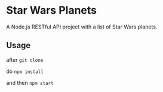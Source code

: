 # Star Wars Planets
A Node.js RESTful API project with a list of Star Wars planets.

## Usage

after
```git clone```

do
```npm install```

and then
```npm start```
